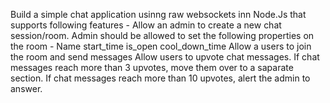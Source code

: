 Build a simple chat application usinng raw  websockets inn Node.Js that supports following features -
Allow an admin to create a new chat session/room. Admin should be allowed to set the following properties on the room -
Name
start_time
is_open
cool_down_time
Allow a users to join the room and send messages
Allow users to upvote chat messages.
If chat messages reach more than 3 upvotes, move them over to a saparate section.
If chat messages reach more than 10 upvotes, alert the admin to answer.
